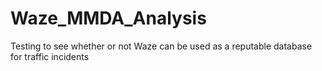 # Waze_MMDA_Analysis
Testing to see whether or not Waze can be used as a reputable database for traffic incidents

